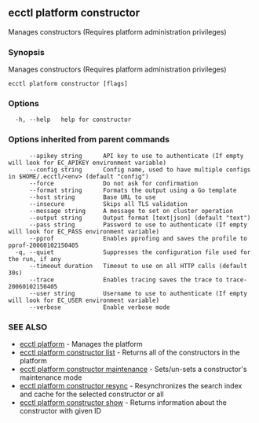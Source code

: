 ## ecctl platform constructor

Manages constructors (Requires platform administration privileges)

### Synopsis

Manages constructors (Requires platform administration privileges)

```
ecctl platform constructor [flags]
```

### Options

```
  -h, --help   help for constructor
```

### Options inherited from parent commands

```
      --apikey string      API key to use to authenticate (If empty will look for EC_APIKEY environment variable)
      --config string      Config name, used to have multiple configs in $HOME/.ecctl/<env> (default "config")
      --force              Do not ask for confirmation
      --format string      Formats the output using a Go template
      --host string        Base URL to use
      --insecure           Skips all TLS validation
      --message string     A message to set on cluster operation
      --output string      Output format [text|json] (default "text")
      --pass string        Password to use to authenticate (If empty will look for EC_PASS environment variable)
      --pprof              Enables pprofing and saves the profile to pprof-20060102150405
  -q, --quiet              Suppresses the configuration file used for the run, if any
      --timeout duration   Timeout to use on all HTTP calls (default 30s)
      --trace              Enables tracing saves the trace to trace-20060102150405
      --user string        Username to use to authenticate (If empty will look for EC_USER environment variable)
      --verbose            Enable verbose mode
```

### SEE ALSO

* [ecctl platform](ecctl_platform.md)	 - Manages the platform
* [ecctl platform constructor list](ecctl_platform_constructor_list.md)	 - Returns all of the constructors in the platform
* [ecctl platform constructor maintenance](ecctl_platform_constructor_maintenance.md)	 - Sets/un-sets a constructor's maintenance mode
* [ecctl platform constructor resync](ecctl_platform_constructor_resync.md)	 - Resynchronizes the search index and cache for the selected constructor or all
* [ecctl platform constructor show](ecctl_platform_constructor_show.md)	 - Returns information about the constructor with given ID

